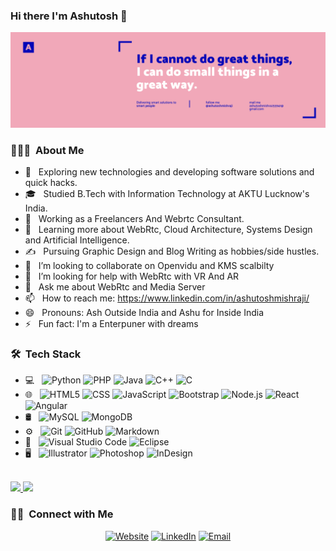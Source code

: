 ### Hi there I'm Ashutosh 👋




<img src="https://github.com/ashutoshmishraji/ashutoshmishraji/blob/81fdfea34f833fb00aa556e12159e01de7d0394b/Pink%20and%20Purple%20Professional%20LinkedIn%20Banner.png">



<h3> 👨🏻‍💻 &nbsp;About Me </h3>

- 🤔 &nbsp; Exploring new technologies and developing software solutions and quick hacks.
- 🎓 &nbsp; Studied B.Tech with Information Technology at AKTU Lucknow's India.
- 💼 &nbsp; Working as a Freelancers And Webrtc Consultant.
- 🌱 &nbsp; Learning more about WebRtc, Cloud Architecture, Systems Design and Artificial Intelligence.
- ✍️ &nbsp; Pursuing Graphic Design and Blog Writing as hobbies/side hustles.  
- 👯 &nbsp; I’m looking to collaborate on Openvidu and KMS scalbilty 
- 🤔 &nbsp; I’m looking for help with  WebRtc with VR And AR
- 💬 &nbsp; Ask me about WebRtc and Media Server 
- 📫 &nbsp; How to reach me: https://www.linkedin.com/in/ashutoshmishraji/
- 😄 &nbsp; Pronouns: Ash Outside India and Ashu for Inside India
- ⚡ &nbsp; Fun fact: I'm a Enterpuner  with dreams 

<h3> 🛠 &nbsp;Tech Stack</h3>

- 💻 &nbsp;
  ![Python](https://img.shields.io/badge/-Python-333333?style=flat&logo=python)
  ![PHP](https://img.shields.io/badge/-PHP-333333?style=flat&logo=php&logoColor=00599)
  ![Java](https://img.shields.io/badge/-Java-333333?style=flat&logo=Java&logoColor=007396)
  ![C++](https://img.shields.io/badge/-C++-333333?style=flat&logo=C%2B%2B&logoColor=00599C)
  ![C](https://img.shields.io/badge/-C-333333?style=flat&logo=C%2B%2B&logoColor=00599C)
- 🌐 &nbsp;
  ![HTML5](https://img.shields.io/badge/-HTML5-333333?style=flat&logo=HTML5)
  ![CSS](https://img.shields.io/badge/-CSS-333333?style=flat&logo=CSS3&logoColor=1572B6)
  ![JavaScript](https://img.shields.io/badge/-JavaScript-333333?style=flat&logo=javascript)
  ![Bootstrap](https://img.shields.io/badge/-Bootstrap-333333?style=flat&logo=bootstrap&logoColor=563D7C)
  ![Node.js](https://img.shields.io/badge/-Node.js-333333?style=flat&logo=node.js)
  ![React](https://img.shields.io/badge/-React-333333?style=flat&logo=react)
  ![Angular](https://img.shields.io/badge/-Angular-333333?style=flat&logo=angular)
- 🛢 &nbsp;
  ![MySQL](https://img.shields.io/badge/-MySQL-333333?style=flat&logo=mysql)
  ![MongoDB](https://img.shields.io/badge/-MongoDB-333333?style=flat&logo=mongodb)
- ⚙️ &nbsp;
  ![Git](https://img.shields.io/badge/-Git-333333?style=flat&logo=git)
  ![GitHub](https://img.shields.io/badge/-GitHub-333333?style=flat&logo=github)
  ![Markdown](https://img.shields.io/badge/-Markdown-333333?style=flat&logo=markdown)
- 🔧 &nbsp;
  ![Visual Studio Code](https://img.shields.io/badge/-Visual%20Studio%20Code-333333?style=flat&logo=visual-studio-code&logoColor=007ACC)
  ![Eclipse](https://img.shields.io/badge/-Eclipse-333333?style=flat&logo=eclipse-ide&logoColor=2C2255)
- 🖥 &nbsp;
  ![Illustrator](https://img.shields.io/badge/-Illustrator-333333?style=flat&logo=adobe-illustrator)
  ![Photoshop](https://img.shields.io/badge/-Photoshop-333333?style=flat&logo=adobe-photoshop)
  ![InDesign](https://img.shields.io/badge/-InDesign-333333?style=flat&logo=adobe-indesign)

<br/>

<a href="https://github.com/ashutoshmishraji">
  <img height="180em" src="https://github-readme-stats.vercel.app/api?username=ashutoshmishraji&theme=buefy&show_icons=true" />
  <img height="180em" src="https://github-readme-stats.vercel.app/api/top-langs/?username=ashutoshmishraji&theme=buefy&layout=compact" />
</a>

<br/>

<h3> 🤝🏻 &nbsp;Connect with Me </h3>

<p align="center">
<a href="https://www.ashutoshmishra.me/"><img alt="Website" src="https://img.shields.io/badge/Website-www.ashutoshmishra.me-blue?style=flat-square&logo=google-chrome"></a>
<a href="https://www.linkedin.com/in/ashutoshmishraji/"><img alt="LinkedIn" src="https://img.shields.io/badge/LinkedIn-Ashutosh%20Mishra-blue?style=flat-square&logo=linkedin"></a>
<a href="mailto:ashutoshmishra255941@gmail.com"><img alt="Email" src="https://img.shields.io/badge/Email-ashutoshmishra255941@gmail.com-blue?style=flat-square&logo=gmail"></a>
</p>



